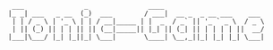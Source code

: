       ___               _               ____                         
     |_ _| ___   _ __  (_)  ___        / ___|  __ _  _ __ ___    ___ 
      | | / _ \ | '_ \ | | / __|_____ | |  _  / _` || '_ ` _ \  / _ \
      | || (_) || | | || || (__|_____|| |_| || (_| || | | | | ||  __/
     |___|\___/ |_| |_||_| \___|       \____| \__,_||_| |_| |_| \___|
